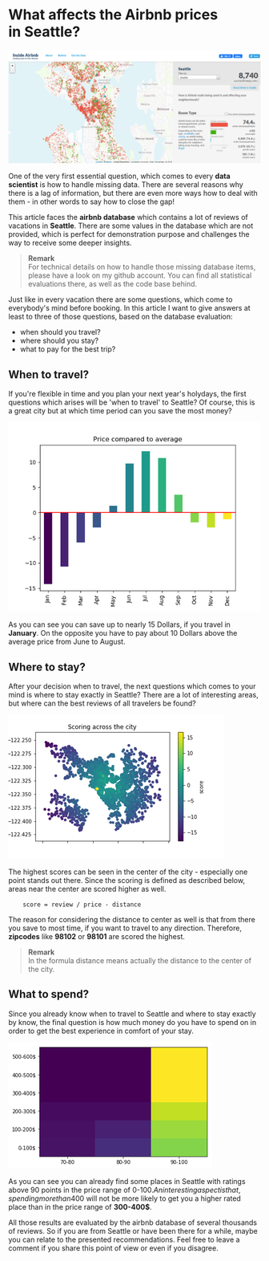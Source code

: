 # What affects the Airbnb prices in Seattle?

![When to travel?](images/Title.png)

One of the very first essential question, which comes to every __data scientist__ is how to handle missing data. There are several reasons why there is a lag of information, but there are even more ways how to deal with them - in other words to say how to close the gap!

This article faces the __airbnb database__ which contains a lot of reviews of vacations in __Seattle__. There are some values in the database which are not provided, which is perfect for demonstration purpose and challenges the way to receive some deeper insights.

> __Remark__  
For technical details on how to handle those missing database items, please have a look on my github account. You can find all statistical evaluations there, as well as the code base behind.

Just like in every vacation there are some questions, which come to everybody's mind before booking. In this article I want to give answers at least to three of those questions, based on the database evaluation:

- when should you travel?
- where should you stay?
- what to pay for the best trip?

## When to travel?
If you're flexible in time and you plan your next year's holydays, the first questions which arises will be 'when to travel' to Seattle? Of course, this is a great city but at which time period can you save the most money?

![When to travel?](images/when_to_travel.png)

As you can see you can save up to nearly 15 Dollars, if you travel in __January__. On the opposite you have to pay about 10 Dollars above the average price from June to August. 

## Where to stay?
After your decision when to travel, the next questions which comes to your mind is where to stay exactly in Seattle? There are a lot of interesting areas, but where can the best reviews of all travelers be found?

![Where to stay?](images/where_to_stay.png)

The highest scores can be seen in the center of the city - especially one point stands out there. Since the scoring is defined as described below, areas near the center are scored higher as well.

```
    score = review / price - distance
```

The reason for considering the distance to center as well is that from there you save to most time, if you want to travel to any direction. Therefore, __zipcodes__ like __98102__ or __98101__ are scored the highest.

> __Remark__  
In the formula distance means actually the distance to the center of the city. 

## What to spend?
Since you already know when to travel to Seattle and where to stay exactly by know, the final question is how much money do you have to spend on in order to get the best experience in comfort of your stay.

![What to spend?](images/what_to_spend.png)

As you can see you can already find some places in Seattle with ratings above 90 points in the price range of 0-100$. An interesting aspect is that, spending more than 400$ will not be more likely to get you a higher rated place than in the price range of __300-400$__.

All those results are evaluated by the airbnb database of several thousands of reviews. So if you are from Seattle or have been there for a while, maybe you can relate to the presented recommendations. Feel free to leave a comment if you share this point of view or even if you disagree.